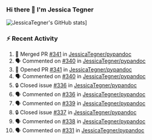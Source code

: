 ### Hi there 👋 I'm Jessica Tegner

![JessicaTegner's GitHub stats](https://github-readme-stats.vercel.app/api?username=jessicategner)]


### :zap: Recent Activity

<!--START_SECTION:activity-->
1. 🎉 Merged PR [#341](https://github.com/JessicaTegner/pypandoc/pull/341) in [JessicaTegner/pypandoc](https://github.com/JessicaTegner/pypandoc)
2. 🗣 Commented on [#340](https://github.com/JessicaTegner/pypandoc/pull/340#issuecomment-1701121611) in [JessicaTegner/pypandoc](https://github.com/JessicaTegner/pypandoc)
3. 💪 Opened PR [#341](https://github.com/JessicaTegner/pypandoc/pull/341) in [JessicaTegner/pypandoc](https://github.com/JessicaTegner/pypandoc)
4. 🗣 Commented on [#340](https://github.com/JessicaTegner/pypandoc/pull/340#issuecomment-1700761268) in [JessicaTegner/pypandoc](https://github.com/JessicaTegner/pypandoc)
5. 🔒 Closed issue [#336](https://github.com/JessicaTegner/pypandoc/issues/336) in [JessicaTegner/pypandoc](https://github.com/JessicaTegner/pypandoc)
6. 🗣 Commented on [#336](https://github.com/JessicaTegner/pypandoc/issues/336#issuecomment-1700754644) in [JessicaTegner/pypandoc](https://github.com/JessicaTegner/pypandoc)
7. 🗣 Commented on [#339](https://github.com/JessicaTegner/pypandoc/issues/339#issuecomment-1700750835) in [JessicaTegner/pypandoc](https://github.com/JessicaTegner/pypandoc)
8. 🔒 Closed issue [#337](https://github.com/JessicaTegner/pypandoc/issues/337) in [JessicaTegner/pypandoc](https://github.com/JessicaTegner/pypandoc)
9. 🗣 Commented on [#338](https://github.com/JessicaTegner/pypandoc/pull/338#issuecomment-1692281664) in [JessicaTegner/pypandoc](https://github.com/JessicaTegner/pypandoc)
10. 🗣 Commented on [#331](https://github.com/JessicaTegner/pypandoc/issues/331#issuecomment-1685220467) in [JessicaTegner/pypandoc](https://github.com/JessicaTegner/pypandoc)
<!--END_SECTION:activity-->
